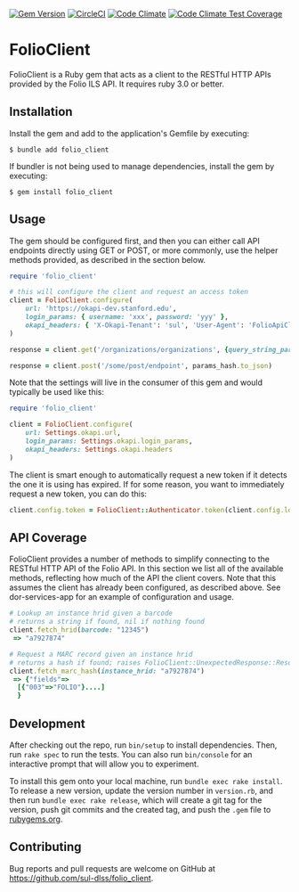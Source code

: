 [![Gem Version](https://badge.fury.io/rb/folio_client.svg)](https://badge.fury.io/rb/folio_client)
[![CircleCI](https://dl.circleci.com/status-badge/img/gh/sul-dlss/folio_client/tree/main.svg?style=svg)](https://dl.circleci.com/status-badge/redirect/gh/sul-dlss/folio_client/tree/main)
[![Code Climate](https://api.codeclimate.com/v1/badges/34dd73ba47058709c666/maintainability)](https://codeclimate.com/github/sul-dlss/folio_client/maintainability)
[![Code Climate Test Coverage](https://api.codeclimate.com/v1/badges/34dd73ba47058709c666/test_coverage)](https://codeclimate.com/github/sul-dlss/folio_client/test_coverage)

# FolioClient

FolioClient is a Ruby gem that acts as a client to the RESTful HTTP APIs provided by the Folio ILS API.  It requires ruby 3.0 or better.

## Installation

Install the gem and add to the application's Gemfile by executing:

    $ bundle add folio_client

If bundler is not being used to manage dependencies, install the gem by executing:

    $ gem install folio_client

## Usage

The gem should be configured first, and then you can either call API endpoints directly using GET or POST, or more commonly, use the helper methods provided, as described in the section below.

```ruby
require 'folio_client'

# this will configure the client and request an access token
client = FolioClient.configure(
    url: 'https://okapi-dev.stanford.edu',
    login_params: { username: 'xxx', password: 'yyy' },
    okapi_headers: { 'X-Okapi-Tenant': 'sul', 'User-Agent': 'FolioApiClient' }
)

response = client.get('/organizations/organizations', {query_string_param: 'abcdef'})

response = client.post('/some/post/endpoint', params_hash.to_json)
```

Note that the settings will live in the consumer of this gem and would typically be used like this:

```ruby
require 'folio_client'

client = FolioClient.configure(
    url: Settings.okapi.url,
    login_params: Settings.okapi.login_params,
    okapi_headers: Settings.okapi.headers
)
```

The client is smart enough to automatically request a new token if it detects the one it is using has expired.  If for some reason, you want to immediately request a new token, you can do this:

```ruby
client.config.token = FolioClient::Authenticator.token(client.config.login_params, client.connection)
```

## API Coverage

FolioClient provides a number of methods to simplify connecting to the RESTful HTTP API of the Folio API. In this section we list all of the available methods, reflecting how much of the API the client covers.  Note that this assumes the client has already been configured, as described above.  See dor-services-app for an example of configuration and usage.

```ruby
# Lookup an instance hrid given a barcode
# returns a string if found, nil if nothing found
client.fetch_hrid(barcode: "12345")
 => "a7927874"

# Request a MARC record given an instance hrid
# returns a hash if found; raises FolioClient::UnexpectedResponse::ResourceNotFound if instance_hrid not found
client.fetch_marc_hash(instance_hrid: "a7927874")
 => {"fields"=>
  [{"003"=>"FOLIO"}....]
  }
```

## Development

After checking out the repo, run `bin/setup` to install dependencies. Then, run `rake spec` to run the tests. You can also run `bin/console` for an interactive prompt that will allow you to experiment.

To install this gem onto your local machine, run `bundle exec rake install`. To release a new version, update the version number in `version.rb`, and then run `bundle exec rake release`, which will create a git tag for the version, push git commits and the created tag, and push the `.gem` file to [rubygems.org](https://rubygems.org).

## Contributing

Bug reports and pull requests are welcome on GitHub at https://github.com/sul-dlss/folio_client.
